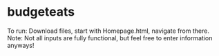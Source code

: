 # budgeteats
To run: 
Download files, start with Homepage.html, navigate from there. 
Note: Not all inputs are fully functional, but feel free to enter information anyways!
